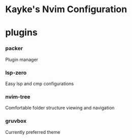 # Kayke's Nvim Configuration

# plugins
### packer
Plugin manager

### lsp-zero
Easy lsp and cmp configurations

### nvim-tree
Comfortable folder structure viewing and navigation
  
### gruvbox
Currently preferred theme
